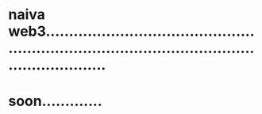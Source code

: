 # naiva web3.......................................................................................................................
# soon.............
